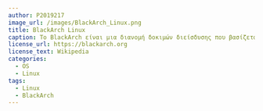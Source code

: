 ```yaml
---
author: P2019217
image_url: /images/BlackArch_Linux.png 
title: BlackArch Linux
caption: Το BlackArch είναι μια διανομή δοκιμών διείσδυσης που βασίζεται στο Arch Linux που παρέχει μεγάλη ποσότητα εργαλείων ασφάλειας στον κυβερνοχώρο. Είναι μια διανομή ανοιχτού κώδικα που δημιουργήθηκε ειδικά για δοκιμαστές διείσδυσης και ερευνητές ασφάλειας. Το αποθετήριο περιέχει περισσότερα από 2800 εργαλεία που μπορούν να εγκατασταθούν μεμονωμένα ή ομαδικά. Το BlackArch Linux είναι συμβατό με τις υπάρχουσες εγκαταστάσεις του Arch Linux. Το BlackArch είναι παρόμοιο στη χρήση τόσο με το Parrot OS όσο και με το Kali Linux όταν είναι πλήρως εγκατεστημένο, με μια σημαντική διαφορά ότι το BlackArch βασίζεται στο Arch Linux αντί για το Debian.
license_url: https://blackarch.org
license_text: Wikipedia
categories:
  - OS
  - Linux
tags:
  - Linux
  - BlackArch
---
```

